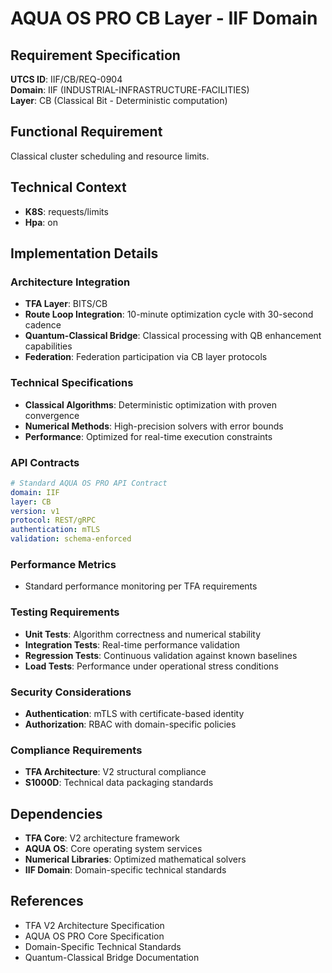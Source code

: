 # AQUA OS PRO CB Layer - IIF Domain

## Requirement Specification

**UTCS ID**: IIF/CB/REQ-0904  
**Domain**: IIF (INDUSTRIAL-INFRASTRUCTURE-FACILITIES)  
**Layer**: CB (Classical Bit - Deterministic computation)  

## Functional Requirement

Classical cluster scheduling and resource limits.

## Technical Context

- **K8S**: requests/limits
- **Hpa**: on


## Implementation Details

### Architecture Integration
- **TFA Layer**: BITS/CB
- **Route Loop Integration**: 10-minute optimization cycle with 30-second cadence
- **Quantum-Classical Bridge**: Classical processing with QB enhancement capabilities
- **Federation**: Federation participation via CB layer protocols

### Technical Specifications

- **Classical Algorithms**: Deterministic optimization with proven convergence
- **Numerical Methods**: High-precision solvers with error bounds
- **Performance**: Optimized for real-time execution constraints

### API Contracts


```yaml
# Standard AQUA OS PRO API Contract
domain: IIF
layer: CB
version: v1
protocol: REST/gRPC
authentication: mTLS
validation: schema-enforced
```

### Performance Metrics

- Standard performance monitoring per TFA requirements

### Testing Requirements

- **Unit Tests**: Algorithm correctness and numerical stability
- **Integration Tests**: Real-time performance validation
- **Regression Tests**: Continuous validation against known baselines
- **Load Tests**: Performance under operational stress conditions

### Security Considerations

- **Authentication**: mTLS with certificate-based identity
- **Authorization**: RBAC with domain-specific policies

### Compliance Requirements

- **TFA Architecture**: V2 structural compliance
- **S1000D**: Technical data packaging standards

## Dependencies

- **TFA Core**: V2 architecture framework
- **AQUA OS**: Core operating system services
- **Numerical Libraries**: Optimized mathematical solvers
- **IIF Domain**: Domain-specific technical standards

## References

- TFA V2 Architecture Specification
- AQUA OS PRO Core Specification
- Domain-Specific Technical Standards
- Quantum-Classical Bridge Documentation
